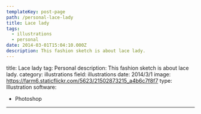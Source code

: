 ```yaml
---
templateKey: post-page
path: /personal-lace-lady
title: Lace lady
tags:
  - illustrations
  - personal
date: 2014-03-01T15:04:10.000Z
description: This fashion sketch is about lace lady.
---
```


title: Lace lady
tag: Personal
description: This fashion sketch is about lace lady.
category: illustrations
field: illustrations
date: 2014/3/1
image: https://farm6.staticflickr.com/5623/21502873215_a4b6c7f8f7
type: Illustration
software:
- Photoshop
---

